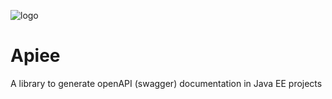 ![logo](https://github.com/phillip-kruger/apiee-core/blob/master/src/main/webapp/logo.png?raw=true) 
# Apiee
A library to generate openAPI (swagger) documentation in Java EE projects
